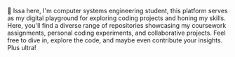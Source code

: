 👋 Issa here, I'm computer systems engineering student, this platform serves as my digital playground for exploring coding projects and honing my skills. Here, you'll find a diverse range of repositories showcasing my coursework assignments, personal coding experiments, and collaborative projects. Feel free to dive in, explore the code, and maybe even contribute your insights. Plus ultra!

